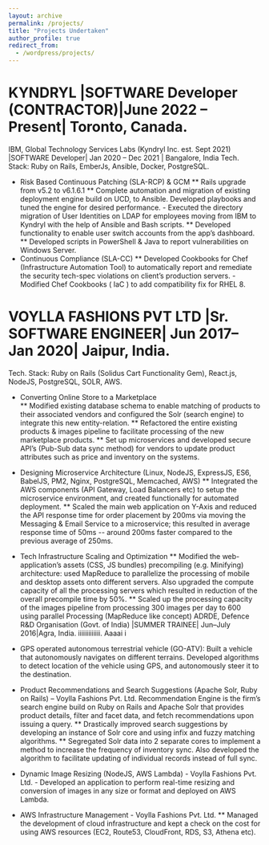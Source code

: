 ```yaml
---
layout: archive
permalink: /projects/
title: "Projects Undertaken"
author_profile: true
redirect_from:
  - /wordpress/projects/
---
```





KYNDRYL |SOFTWARE Developer (CONTRACTOR)|June 2022 – Present| Toronto, Canada.
======

IBM, Global Technology Services Labs (Kyndryl Inc. est. Sept 2021) |SOFTWARE Developer| Jan 2020 – Dec 2021 | Bangalore, India
Tech. Stack:  Ruby on Rails, EmberJs, Ansible, Docker, PostgreSQL. 
* Risk Based Continuous Patching (SLA-RCP) & GCM 
** Rails upgrade from v5.2 to v6.1.6.1
** Complete automation and migration of existing deployment engine build on UCD, to     Ansible. Developed playbooks and tuned the engine for desired performance.  - Executed the directory migration of User Identities on LDAP for employees moving        from IBM to Kyndryl with the help of Ansible and Bash scripts. 
** Developed functionality to enable user switch accounts from the app’s dashboard. 
** Developed scripts in PowerShell & Java to report vulnerabilities on Windows Server. 
* Continuous Compliance (SLA-CC)
** Developed Cookbooks for Chef (Infrastructure Automation Tool) to automatically    report and remediate the security tech-spec violations on client’s production servers. - Modified Chef Cookbooks ( IaC )  to  add  compatibility  fix for  RHEL 8.

VOYLLA FASHIONS PVT LTD |Sr. SOFTWARE ENGINEER| Jun 2017–Jan 2020| Jaipur, India.
======

Tech. Stack: Ruby on Rails (Solidus Cart Functionality Gem), React.js, NodeJS, PostgreSQL, SOLR, AWS. 
* Converting Online Store to a Marketplace  
** Modified existing database schema to enable matching of products to their associated vendors and configured the Solr (search engine) to integrate this new entity-relation. 
** Refactored the entire existing products & images pipeline to facilitate processing of the new marketplace products. 
** Set up microservices and developed secure API’s (Pub-Sub data sync method) for vendors to update product attributes such as price and inventory on the systems.
* Designing Microservice Architecture (Linux, NodeJS, ExpressJS, ES6, BabelJS, PM2, Nginx, PostgreSQL, Memcached, AWS) 
** Integrated the AWS components (API Gateway, Load Balancers etc) to setup the microservice environment, and created functionally for automated deployment. 
** Scaled the main web application on Y-Axis and reduced the API response time for order placement by 200ms via moving the Messaging & Email Service to a microservice; this resulted in average response time of 50ms -- around 200ms faster compared to the previous average of 250ms. 
* Tech Infrastructure Scaling and Optimization 
** Modified the web-application’s assets (CSS, JS bundles) precompiling (e.g. Minifying) architecture: used MapReduce to parallelize the processing of mobile and desktop assets onto different servers. Also upgraded the compute capacity of all the processing servers which resulted in reduction of the overall precompile time by 50%.
** Scaled up the processing capacity of the images pipeline from processing 300 images per day to 600 using parallel Processing (MapReduce like concept) 
ADRDE, Defence R&D Organisation (Govt. of India) |SUMMER TRAINEE| Jun–July 2016|Agra, India. iiiiiiiiiiiii.   Aaaai i 
* GPS operated autonomous terrestrial vehicle (GO-ATV): Built a vehicle that autonomously navigates on different terrains. Developed algorithms to detect location of the vehicle using GPS, and autonomously steer it to the destination.

* Product Recommendations and Search Suggestions (Apache Solr, Ruby on Rails) – Voylla Fashions Pvt. Ltd. 
Recommendation Engine is the firm’s search engine build on Ruby on Rails and Apache Solr that provides product details, filter and facet data, and fetch recommendations upon issuing a query. 
** Drastically improved search suggestions by developing an instance of Solr core and using infix and fuzzy matching algorithms. 
** Segregated Solr data into 2 separate cores to implement a method to increase the frequency of inventory sync. Also developed the algorithm to facilitate updating of individual records instead of full sync. 
* Dynamic Image Resizing (NodeJS, AWS Lambda) - Voylla Fashions Pvt. Ltd. - Developed an application to perform real-time resizing and conversion of images in any size or format and deployed on AWS Lambda. 
* AWS Infrastructure Management - Voylla Fashions Pvt. Ltd. 
** Managed the development of cloud infrastructure and kept a check on the cost for using AWS resources (EC2, Route53, CloudFront, RDS, S3, Athena etc).  

